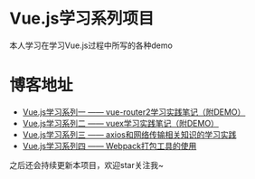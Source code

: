 # Vue.js学习系列项目
本人学习在学习Vue.js过程中所写的各种demo

# 博客地址

* [Vue.js学习系列一 —— vue-router2学习实践笔记（附DEMO）](http://www.jianshu.com/p/8013d8d37bd0)
* [Vue.js学习系列二 —— vuex学习实践笔记（附DEMO）](http://www.jianshu.com/p/d6f7e11f18af)
* [Vue.js学习系列三 —— axios和网络传输相关知识的学习实践](http://www.jianshu.com/p/8e5fb763c3d7)
* [Vue.js学习系列四 —— Webpack打包工具的使用](http://www.jianshu.com/p/aef34acd111f)

之后还会持续更新本项目，欢迎star关注我~
